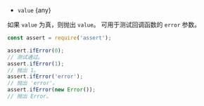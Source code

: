 <!-- YAML
added: v0.1.97
-->
* `value` {any}

如果 `value` 为真，则抛出 `value`。
可用于测试回调函数的 `error` 参数。

```js
const assert = require('assert');

assert.ifError(0);
// 测试通过。
assert.ifError(1);
// 抛出 1。
assert.ifError('error');
// 抛出 'error'。
assert.ifError(new Error());
// 抛出 Error。
```

